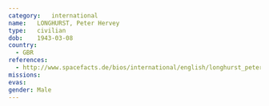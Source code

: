 ```yaml
---
category:	international
name:	LONGHURST, Peter Hervey
type:	civilian
dob:	1943-03-08
country:
  - GBR
references:
  - http://www.spacefacts.de/bios/international/english/longhurst_peter.htm
missions:
evas:
gender:	Male
---
```

